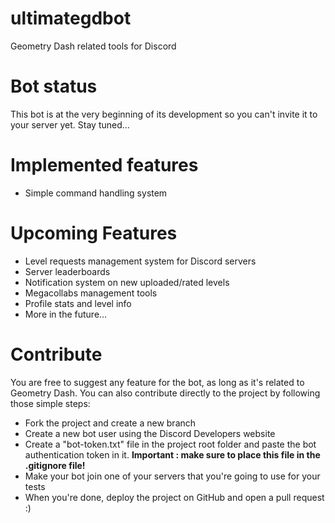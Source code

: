 # ultimategdbot
Geometry Dash related tools for Discord

# Bot status
This bot is at the very beginning of its development so you can't invite it to your server yet. Stay tuned...

# Implemented features
* Simple command handling system

# Upcoming Features
* Level requests management system for Discord servers
* Server leaderboards
* Notification system on new uploaded/rated levels
* Megacollabs management tools
* Profile stats and level info
* More in the future...

# Contribute
You are free to suggest any feature for the bot, as long as it's related to Geometry Dash. You can also contribute directly to the project by following those simple steps:
* Fork the project and create a new branch
* Create a new bot user using the Discord Developers website
* Create a "bot-token.txt" file in the project root folder and paste the bot authentication token in it. **Important : make sure to place this file in the .gitignore file!**
* Make your bot join one of your servers that you're going to use for your tests
* When you're done, deploy the project on GitHub and open a pull request :)

